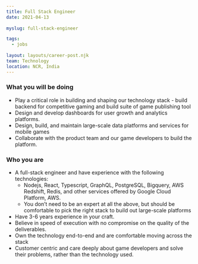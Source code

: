 ```yaml
---
title: Full Stack Engineer
date: 2021-04-13
 
myslug: full-stack-engineer

tags: 
  - jobs
  
layout: layouts/career-post.njk
team: Technology
location: NCR, India
---
```

### What you will be doing
- Play a critical role in building and shaping our technology stack - build backend for competitive gaming and build suite of game publishing tool
- Design and develop dashboards for user growth and analytics platforms.
- Design, build, and maintain large-scale data platforms and services for mobile games
- Collaborate with the product team and our game developers to build the platform.

### Who you are
 - A full-stack engineer and have experience with the following technologies: 
	- Nodejs, React, Typescript, GraphQL, PostgreSQL, Bigquery, AWS Redshift, Redis, and other services offered by Google Cloud Platform, AWS. 
	- You don’t need to be an expert at all the above, but should be comfortable to pick the right stack to build out large-scale platforms 
- Have 3-6 years experience in your craft.
- Believe in speed of execution with no compromise  on the quality of the deliverables.
- Own the technology end-to-end and are comfortable moving across the stack 
- Customer centric and care deeply about game developers and solve their problems, rather than the technology used.
